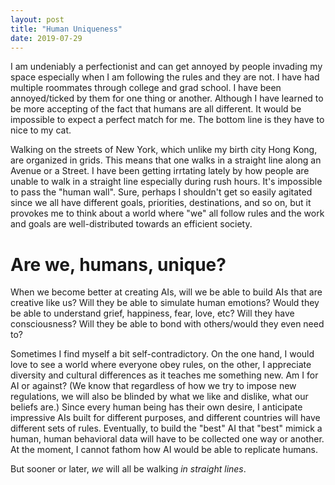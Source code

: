 ```yaml
---
layout: post
title: "Human Uniqueness"
date: 2019-07-29
---
```


I am undeniably a perfectionist and can get annoyed by people invading my space especially when I am following the rules and they are not. I have had multiple roommates through college and grad school. I have been annoyed/ticked by them for one thing or another. Although I have learned to be more accepting of the fact that humans are all different. It would be impossible to expect a perfect match for me. The bottom line is they have to nice to my cat. 

Walking on the streets of New York, which unlike my birth city Hong Kong, are organized in grids. This means that one walks in a straight line along an Avenue or a Street. I have been getting irrtating lately by how people are unable to walk in a straight line especially during rush hours. It's impossible to pass the "human wall". Sure, perhaps I shouldn't get so easily agitated since we all have different goals, priorities, destinations, and so on, but it provokes me to think about a world where "we" all follow rules and the work and goals are well-distributed towards an efficient society. 

# Are we, humans, unique? 
When we become better at creating AIs, will we be able to build AIs that are creative like us? Will they be able to simulate human emotions? Would they be able to understand grief, happiness, fear, love, etc? Will they have consciousness? Will they be able to bond with others/would they even need to? 

Sometimes I find myself a bit self-contradictory. On the one hand, I would love to see a world where everyone obey rules, on the other, I appreciate diversity and cultural differences as it teaches me something new. Am I for AI or against? (We know that regardless of how we try to impose new regulations, we will also be blinded by what we like and dislike, what our beliefs are.) Since every human being has their own desire, I anticipate impressive AIs built for different purposes, and different countries will have different sets of rules. Eventually, to build the "best" AI that "best" mimick a human, human behavioral data will have to be collected one way or another. At the moment, I cannot fathom how AI would be able to replicate humans.

But sooner or later, *we* will all be walking *in straight lines*.
